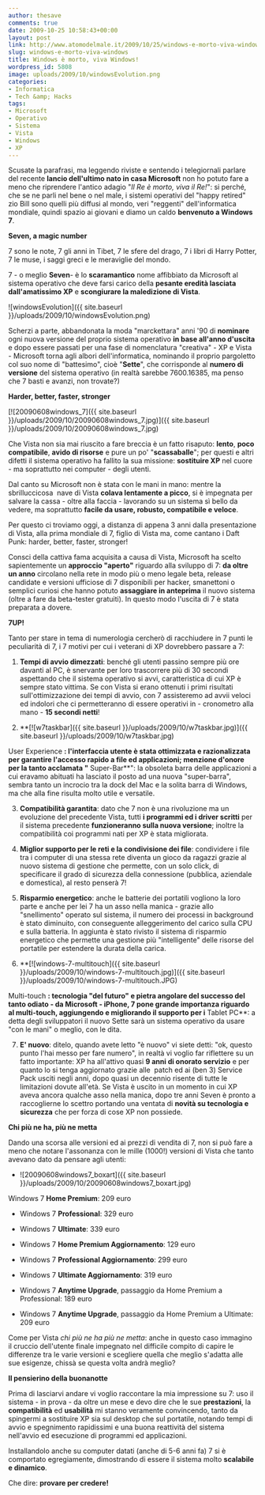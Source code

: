 ```yaml
---
author: thesave
comments: true
date: 2009-10-25 10:58:43+00:00
layout: post
link: http://www.atomodelmale.it/2009/10/25/windows-e-morto-viva-windows/
slug: windows-e-morto-viva-windows
title: Windows è morto, viva Windows!
wordpress_id: 5808
image: uploads/2009/10/windowsEvolution.png
categories:
- Informatica
- Tech &amp; Hacks
tags:
- Microsoft
- Operativo
- Sistema
- Vista
- Windows
- XP
---
```



Scusate la parafrasi, ma leggendo riviste e sentendo i telegiornali parlare del recente **lancio dell'ultimo nato in casa Microsoft** non ho potuto fare a meno che riprendere l'antico adagio "_Il Re è morto, viva il Re!_": si perché, che se ne parli nel bene o nel male, i sistemi operativi del "happy retired" zio Bill sono quelli più diffusi al mondo, veri "reggenti" dell'informatica mondiale, quindi spazio ai giovani e diamo un caldo **benvenuto a Windows 7**.

**Seven, a magic number**

7 sono le note, 7 gli anni in Tibet, 7 le sfere del drago, 7 i libri di Harry Potter, 7 le muse, i saggi greci e le meraviglie del mondo.

7 - o meglio **Seven**- è lo **scaramantico** nome affibbiato da Microsoft al sistema operativo che deve farsi carico della **pesante eredità lasciata dall'amatissimo XP** e **scongiurare la maledizione di Vista**.

![windowsEvolution]({{ site.baseurl }}/uploads/2009/10/windowsEvolution.png)

Scherzi a parte, abbandonata la moda "marckettara" anni '90 di **nominare** ogni nuova versione del proprio sistema operativo **in base all'anno d'uscita** e dopo essere passati per una fase di nomenclatura "creativa" - XP e Vista - Microsoft torna agli albori dell'informatica, nominando il proprio pargoletto col suo nome di "battesimo", cioè "**Sette**", che corrisponde al **numero di versione** del sistema operativo (in realtà sarebbe 7600.16385, ma penso che 7 basti e avanzi, non trovate?)

**Harder, better, faster, stronger**

[![20090608windows_7]({{ site.baseurl }}/uploads/2009/10/20090608windows_7.jpg)]({{ site.baseurl }}/uploads/2009/10/20090608windows_7.jpg)

Che Vista non sia mai riuscito a fare breccia è un fatto risaputo: **lento**, **poco compatibile**, **avido di risorse** e pure un po' "**scassaballe**"; per questi e altri difetti il sistema operativo ha fallito la sua missione: **sostituire XP** nel cuore - ma soprattutto nei computer - degli utenti.

Dal canto su Microsoft non è stata con le mani in mano: mentre la sbrilluccicosa  nave di Vista **colava lentamente a picco**, si è impegnata per salvare la cassa - oltre alla faccia - lavorando su un sistema sì bello da vedere, ma soprattutto **facile da usare, robusto, compatibile e veloce**.

Per questo ci troviamo oggi, a distanza di appena 3 anni dalla presentazione di Vista, alla prima mondiale di 7, figlio di Vista ma, come cantano i Daft Punk: harder, better, faster, stronger!

Consci della cattiva fama acquisita a causa di Vista, Microsoft ha scelto sapientemente un **approccio "aperto"** riguardo alla sviluppo di 7: **da oltre un anno** circolano nella rete in modo più o meno legale beta, release candidate e versioni ufficiose di 7 disponibili per hacker, smanettoni o semplici curiosi che hanno potuto **assaggiare in anteprima** il nuovo sistema (oltre a fare da beta-tester gratuiti). In questo modo l'uscita di 7 è stata preparata a dovere.

**7UP!**

Tanto per stare in tema di numerologia cercherò di racchiudere in 7 punti le peculiarità di  7, i 7 motivi per cui i veterani di XP dovrebbero passare a 7:

	
  1. **Tempi di avvio dimezzati**: benché gli utenti passino sempre più ore davanti al PC, è snervante per loro trascorrere più di 30 secondi aspettando che il sistema operativo si avvi, caratteristica di cui XP è sempre stato vittima. Se con Vista si erano ottenuti i primi risultati sull'ottimizzazione dei tempi di avvio, con 7 assisteremo ad avvii veloci ed indolori che ci permetteranno di essere operativi in - cronometro alla mano - **15 secondi netti**!

	
  2. **[![w7taskbar]({{ site.baseurl }}/uploads/2009/10/w7taskbar.jpg)]({{ site.baseurl }}/uploads/2009/10/w7taskbar.jpg)

User Experience **: l'interfaccia utente è stata ottimizzata e razionalizzata per garantire l'accesso rapido a file ed applicazioni; menzione d'onore per la tanto acclamata "** Super-Bar**": la obsoleta barra delle applicazioni a cui eravamo abituati ha lasciato il posto ad una nuova "super-barra", sembra tanto un incrocio tra la dock del Mac e la solita barra di Windows, ma che alla fine risulta molto utile e versatile.

	
  3. **Compatibilità garantita**: dato che 7 non è una rivoluzione ma un evoluzione del precedente Vista, tutti **i programmi ed i driver scritti** per il sistema precedente **funzioneranno sulla nuova versione**; inoltre la compatibilità coi programmi nati per XP è stata migliorata.

	
  4. **Miglior supporto per le reti e la condivisione dei file**: condividere i file tra i computer di una stessa rete diventa un gioco da ragazzi grazie al nuovo sistema di gestione che permette, con un solo click, di specificare il grado di sicurezza della connessione  (pubblica, aziendale e domestica), al resto penserà 7!

	
  5. **Risparmio energetico**: anche le batterie dei portatili vogliono la loro parte e anche per lei 7 ha un asso nella manica - grazie allo "snellimento" operato sul sistema, il numero dei processi in background è stato diminuito, con conseguente alleggerimento del carico sulla CPU e sulla batteria. In aggiunta è stato rivisto il sistema di risparmio energetico che permette una gestione più "intelligente" delle risorse del portatile per estendere la durata della carica.

	
  6. **[![windows-7-multitouch]({{ site.baseurl }}/uploads/2009/10/windows-7-multitouch.jpg)]({{ site.baseurl }}/uploads/2009/10/windows-7-multitouch.JPG)

Multi-touch **: tecnologia "del futuro" e pietra angolare del successo del tanto odiato - da Microsoft - iPhone, 7 pone grande importanza riguardo al multi-touch, aggiungendo e migliorando il supporto per i** Tablet PC**: a detta degli sviluppatori il nuovo Sette sarà un sistema operativo da usare "con le mani" o meglio, con le dita.

	
  7. **E' nuovo**: ditelo, quando avete letto "è nuovo" vi siete detti: "ok, questo punto l'hai messo  per fare numero",  in realtà vi voglio  far riflettere su un fatto importante: XP ha all'attivo quasi **9 anni di onorato servizio** e per quanto lo si tenga aggiornato grazie alle  patch ed ai (ben 3) Service Pack usciti negli anni, dopo quasi un decennio risente di tutte le limitazioni dovute all'età. Se Vista è uscito in un momento in cui XP aveva ancora qualche asso nella manica, dopo tre anni Seven è pronto a raccoglierne lo scettro portando una ventata di **novità su tecnologia e sicurezza** che per forza di cose XP non possiede.

**Chi più ne ha, più ne metta**

Dando una scorsa alle versioni ed ai prezzi di vendita di 7, non si può fare a meno che notare l'assonanza con le mille (1000!) versioni di Vista che tanto avevano dato da pensare agli utenti:

	
  * ![20090608windows7_boxart]({{ site.baseurl }}/uploads/2009/10/20090608windows7_boxart.jpg)

Windows 7 **Home Premium**: 209 euro

	
  * Windows 7 **Professional**: 329 euro

	
  * Windows 7 **Ultimate**: 339 euro

	
  * Windows 7 **Home Premium Aggiornamento**: 129 euro

	
  * Windows 7 **Professional Aggiornamento**: 299 euro

	
  * Windows 7 **Ultimate Aggiornamento**: 319 euro

	
  * Windows 7 **Anytime Upgrade**, passaggio da Home Premium a Professional: 189 euro

	
  * Windows 7 **Anytime Upgrade**, passaggio da Home Premium a Ultimate: 209 euro

Come per Vista _chi più ne ha più ne metta_: anche in questo caso immagino il cruccio dell'utente finale impegnato nel difficile compito di capire le differenze tra le varie versioni e scegliere quella che meglio s'adatta alle sue esigenze, chissà se questa volta andrà meglio?

**Il pensierino della buonanotte**

Prima di lasciarvi andare vi voglio raccontare la mia impressione su 7: uso il sistema - in prova - da oltre un mese e devo dire che le sue **prestazioni**, la **compatibilità** ed **usabilità** mi stanno veramente convincendo, tanto da spingermi a sostituire XP sia sul desktop che sul portatile, notando tempi di avvio e spegnimento rapidissimi e una buona reattività del sistema nell'avvio ed esecuzione di programmi ed applicazioni.

Installandolo anche su computer datati (anche di 5-6 anni fa) 7 si è comportato egregiamente, dimostrando di essere il sistema molto **scalabile e dinamico**.

Che dire: **provare per credere!**

